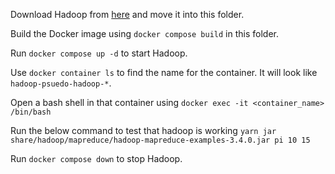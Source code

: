 Download Hadoop from [here](https://archive.apache.org/dist/hadoop/common/hadoop-3.4.0/hadoop-3.4.0.tar.gz) and move it into this folder.

Build the Docker image using `docker compose build` in this folder.

Run `docker compose up -d` to start Hadoop.

Use `docker container ls` to find the name for the container. It will look like `hadoop-psuedo-hadoop-*`.

Open a bash shell in that container using `docker exec -it <container_name> /bin/bash`

Run the below command to test that hadoop is working
`yarn jar share/hadoop/mapreduce/hadoop-mapreduce-examples-3.4.0.jar pi 10 15`

Run `docker compose down` to stop Hadoop.
